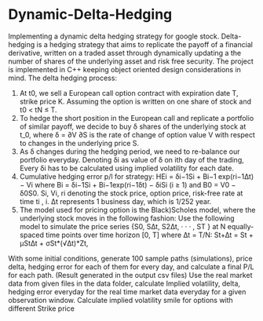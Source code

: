 # Dynamic-Delta-Hedging

Implementing a dynamic delta hedging strategy for google stock. Delta-hedging is a hedging strategy that aims to replicate the payoff of a financial derivative, written on a traded asset through dynamically updating a the number of shares of the underlying asset and risk free security. The project is implemented in C++ keeping object oriented design considerations in mind. The delta hedging process:

  1. At t0, we sell a European call option contract with expiration date T, strike price K. Assuming the option is written on one share of stock and t0 < tN ≤ T.
  2. To hedge the short position in the European call and replicate a portfolio of similar payoff, we decide to buy δ shares of the underlying stock at t_0, where δ = ∂V      ∂S is the rate of change of option value V with respect to changes in the underlying price S.
  3. As δ changes during the hedging period, we need to re-balance our portfolio everyday. Denoting δi as value of δ on ith day of the trading, Every δi has to be      calculated using implied volatility for each date.
  4. Cumulative hedging error p/l for strategy: HEi = δi−1Si + Bi−1 exp(ri−1∆t) − Vi where Bi = δi−1Si + Bi−1exp(ri−1δt) − δiSi (i ≥ 1) and B0 = V0 − δ0S0. Si, Vi, ri denoting the stock price, option price, risk-free rate at time ti , i. ∆t represents 1 business day, which is 1/252 year.
  5. The model used for pricing option is the Black)Scholes model, where the underlying stock moves in the following fashion: Use the following model to simulate the price series {S0, S∆t, S2∆t, · · · , ST } at N equally-spaced time points over time horizon [0, T] where ∆t = T/N: St+∆t = St + µSt∆t + σSt*(√∆t)*Zt,

With some initial conditions, generate 100 sample paths (simulations), price delta, hedging error for each of them for every day, and calculate a final P/L for each path. (Result generated in the output csv files)
Use the real market data from given files in the data folder, calculate Implied volatility, delta, hedging error everyday for the real time market data everyday for a given observation window.
Calculate implied volatility smile for options with different Strike price

